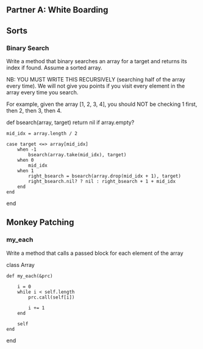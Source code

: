 ## Partner A: White Boarding

## Sorts

### Binary Search

Write a method that binary searches an array for a target and returns its
index if found. Assume a sorted array.

NB: YOU MUST WRITE THIS RECURSIVELY (searching half of the array every time).
We will not give you points if you visit every element in the array every time
you search.

For example, given the array [1, 2, 3, 4], you should NOT be checking
1 first, then 2, then 3, then 4.

def bsearch(array, target)
    return nil if array.empty?

    mid_idx = array.length / 2

    case target <=> array[mid_idx]
        when -1
            bsearch(array.take(mid_idx), target)
        when 0
            mid_idx
        when 1
            right_bsearch = bsearch(array.drop(mid_idx + 1), target)
            right_bsearch.nil? ? nil : right_bsearch + 1 + mid_idx
        end
    end
end


## Monkey Patching

### my_each

Write a method that calls a passed block for each element of the array

class Array

    def my_each(&prc)

        i = 0
        while i < self.length
            prc.call(self[i])

            i += 1
        end
        
        self
    end

end